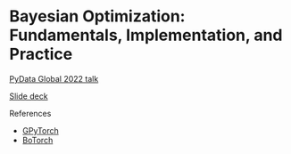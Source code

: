 # Bayesian Optimization: Fundamentals, Implementation, and Practice

[PyData Global 2022 talk](https://www.youtube.com/watch?v=ImXOdgEgaTM)

[Slide deck](https://github.com/KrisNguyen135/Talks/tree/main/2022_12_bayesopt/slides.pdf)

References
- [GPyTorch](https://gpytorch.ai/)
- [BoTorch](https://botorch.org/)

